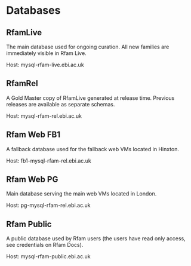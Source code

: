 
# Databases

## RfamLive

The main database used for ongoing curation. All new families are immediately visible in Rfam Live.

Host: mysql-rfam-live.ebi.ac.uk


## RfamRel

A Gold Master copy of RfamLive generated at release time. Previous releases are available as separate schemas.

Host: mysql-rfam-rel.ebi.ac.uk

## Rfam Web FB1

A fallback database used for the fallback web VMs located in Hinxton.

Host: fb1-mysql-rfam-rel.ebi.ac.uk

## Rfam Web PG

Main database serving the main web VMs located in London.

Host: pg-mysql-rfam-rel.ebi.ac.uk

## Rfam Public 

A public database used by Rfam users (the users have read only access, see credentials on Rfam Docs).

Host: mysql-rfam-public.ebi.ac.uk
